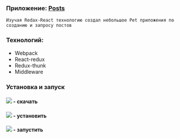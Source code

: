 ### Приложение: [Posts](https://jon666grid.github.io/redux-react-project/)

`````
Изучая Redax-React технологию создал небольшое Pet приложения по созданию и запросу постов
`````

### Технологий:
* Webpack
* React-redux
* Redux-thunk
* Middleware

### Установка и запуск

#### ![](https://img.shields.io/badge/-git%20clone-red) - скачать
#### ![](https://img.shields.io/badge/-npm%20i-yellow) - установить
#### ![](https://img.shields.io/badge/-npm%20start-green) - запустить
